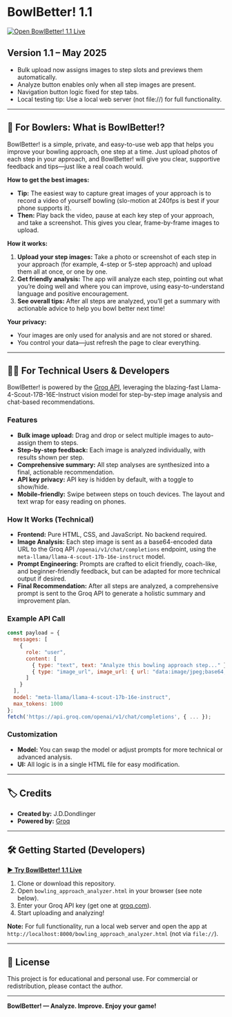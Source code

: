 # BowlBetter! 1.1

[![Open BowlBetter! 1.1 Live](https://img.shields.io/badge/Open%20App-BowlBetter!%201.1-00bfff?style=for-the-badge&logo=googlechrome)](https://yavru421.github.io/BowlBetter/bowling_approach_analyzer.html)

## Version 1.1 – May 2025

- Bulk upload now assigns images to step slots and previews them automatically.
- Analyze button enables only when all step images are present.
- Navigation button logic fixed for step tabs.
- Local testing tip: Use a local web server (not file://) for full functionality.

---

## 🎳 For Bowlers: What is BowlBetter!?

BowlBetter! is a simple, private, and easy-to-use web app that helps you improve your bowling approach, one step at a time. Just upload photos of each step in your approach, and BowlBetter! will give you clear, supportive feedback and tips—just like a real coach would.

**How to get the best images:**

- **Tip:** The easiest way to capture great images of your approach is to record a video of yourself bowling (slo-motion at 240fps is best if your phone supports it).
- **Then:** Play back the video, pause at each key step of your approach, and take a screenshot. This gives you clear, frame-by-frame images to upload.

**How it works:**

1. **Upload your step images:** Take a photo or screenshot of each step in your approach (for example, 4-step or 5-step approach) and upload them all at once, or one by one.
2. **Get friendly analysis:** The app will analyze each step, pointing out what you’re doing well and where you can improve, using easy-to-understand language and positive encouragement.
3. **See overall tips:** After all steps are analyzed, you’ll get a summary with actionable advice to help you bowl better next time!

**Your privacy:**

- Your images are only used for analysis and are not stored or shared.
- You control your data—just refresh the page to clear everything.

---

## 🧑‍💻 For Technical Users & Developers

BowlBetter! is powered by the [Groq API](https://groq.com), leveraging the blazing-fast Llama-4-Scout-17B-16E-Instruct vision model for step-by-step image analysis and chat-based recommendations.

### Features

- **Bulk image upload:** Drag and drop or select multiple images to auto-assign them to steps.
- **Step-by-step feedback:** Each image is analyzed individually, with results shown per step.
- **Comprehensive summary:** All step analyses are synthesized into a final, actionable recommendation.
- **API key privacy:** API key is hidden by default, with a toggle to show/hide.
- **Mobile-friendly:** Swipe between steps on touch devices. The layout and text wrap for easy reading on phones.

### How It Works (Technical)

- **Frontend:** Pure HTML, CSS, and JavaScript. No backend required.
- **Image Analysis:** Each step image is sent as a base64-encoded data URL to the Groq API `/openai/v1/chat/completions` endpoint, using the `meta-llama/llama-4-scout-17b-16e-instruct` model.
- **Prompt Engineering:** Prompts are crafted to elicit friendly, coach-like, and beginner-friendly feedback, but can be adapted for more technical output if desired.
- **Final Recommendation:** After all steps are analyzed, a comprehensive prompt is sent to the Groq API to generate a holistic summary and improvement plan.

### Example API Call

```js
const payload = {
  messages: [
    {
      role: "user",
      content: [
        { type: "text", text: "Analyze this bowling approach step..." },
        { type: "image_url", image_url: { url: "data:image/jpeg;base64,..." } }
      ]
    }
  ],
  model: "meta-llama/llama-4-scout-17b-16e-instruct",
  max_tokens: 1000
};
fetch('https://api.groq.com/openai/v1/chat/completions', { ... });
```

### Customization

- **Model:** You can swap the model or adjust prompts for more technical or advanced analysis.
- **UI:** All logic is in a single HTML file for easy modification.

---

## 🏷️ Credits

- **Created by:** J.D.Dondlinger
- **Powered by:** [Groq](https://groq.com)

---

## 🛠️ Getting Started (Developers)

[**▶️ Try BowlBetter! 1.1 Live**](https://yavru421.github.io/BowlBetter/bowling_approach_analyzer.html)

1. Clone or download this repository.
2. Open `bowling_approach_analyzer.html` in your browser (see note below).
3. Enter your Groq API key (get one at [groq.com](https://groq.com)).
4. Start uploading and analyzing!

**Note:** For full functionality, run a local web server and open the app at `http://localhost:8000/bowling_approach_analyzer.html` (not via `file://`).

---

## 📄 License

This project is for educational and personal use. For commercial or redistribution, please contact the author.

---

**BowlBetter! — Analyze. Improve. Enjoy your game!**
